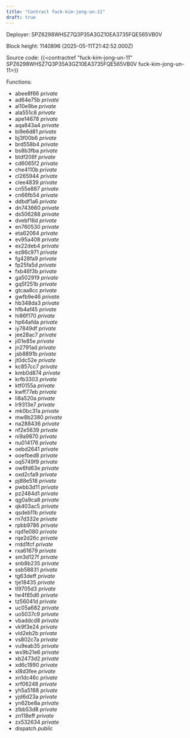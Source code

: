 ```yaml
---
title: "Contract fuck-kim-jong-un-11"
draft: true
---
```

Deployer: SPZ6298WHSZ7Q3P35A3GZ10EA3735FQE565VB0V


 



Block height: 1140896 (2025-05-11T21:42:52.000Z)

Source code: {{<contractref "fuck-kim-jong-un-11" SPZ6298WHSZ7Q3P35A3GZ10EA3735FQE565VB0V fuck-kim-jong-un-11>}}

Functions:

* abee8f66 _private_
* ad64e75b _private_
* al10e9be _private_
* ala551c8 _private_
* ape14678 _private_
* aqa843a4 _private_
* bi9e6d81 _private_
* bj3f00b6 _private_
* brd558b4 _private_
* bs8b3fba _private_
* btdf206f _private_
* cd6065f2 _private_
* che4110b _private_
* cl265944 _private_
* clee4839 _private_
* cn55e887 _private_
* cn66fb54 _private_
* ddbdf1a6 _private_
* dn743660 _private_
* ds506288 _private_
* dvebf16d _private_
* en760530 _private_
* eta62064 _private_
* ev95a408 _private_
* ex22deb4 _private_
* ez86c971 _private_
* fg428fa9 _private_
* fp25fa5d _private_
* fxb46f3b _private_
* ga502919 _private_
* gq5f251b _private_
* gtcaa8cc _private_
* gwfb9e46 _private_
* hb348da3 _private_
* hfb4af45 _private_
* hi86f170 _private_
* hp64afda _private_
* iy7849df _private_
* jee28ac7 _private_
* ji01e85e _private_
* jn2791ad _private_
* jsb8891b _private_
* jt0dc52e _private_
* kc857cc7 _private_
* kmb0d874 _private_
* krfb3303 _private_
* ktf0155a _private_
* kwff77eb _private_
* li8a520a _private_
* lr9313e7 _private_
* mk0bc31a _private_
* mw8b2380 _private_
* na288436 _private_
* nf2e5639 _private_
* ni9a9870 _private_
* nu014176 _private_
* oebd2641 _private_
* ooefbed8 _private_
* oq5749f9 _private_
* ow6fd63e _private_
* oxd2cfa9 _private_
* pj88e518 _private_
* pwbb3d11 _private_
* pz2484d1 _private_
* qg0a9ca8 _private_
* qk403ac5 _private_
* qsdeb11b _private_
* rn7d332e _private_
* rpbb9786 _private_
* rqd1e080 _private_
* rqe2d26c _private_
* rrdd1fcf _private_
* rxa61679 _private_
* sm3d127f _private_
* snb8b235 _private_
* ssb58831 _private_
* tg63deff _private_
* tje18435 _private_
* tl9705d3 _private_
* tw4f85d6 _private_
* tz56041d _private_
* uc05a682 _private_
* uo5037c9 _private_
* vbaddcd8 _private_
* vk9f3e24 _private_
* vld2eb2b _private_
* vs802c7a _private_
* vu9eab35 _private_
* wx9b21e6 _private_
* xb2473d2 _private_
* xd6c1990 _private_
* xl8d3fee _private_
* xn1dc46c _private_
* xrf06248 _private_
* yh5a5168 _private_
* yjd6d23a _private_
* yn62be8a _private_
* zlbb53d8 _private_
* zn118eff _private_
* zx532634 _private_
* dispatch _public_
